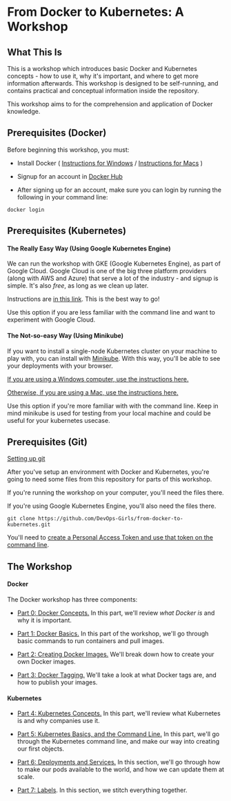 # From Docker to Kubernetes: A Workshop

## What This Is

This is a workshop which introduces basic Docker and Kubernetes concepts - how to use it, why it's important, and where to get more information afterwards. This workshop is designed to be self-running, and contains practical and conceptual information inside the repository.

This workshop aims to for the comprehension and application of Docker knowledge.

## Prerequisites (Docker)

Before beginning this workshop, you must:

 - Install Docker ( [Instructions for Windows](https://docs.docker.com/v17.09/docker-for-windows/install/) / [Instructions for Macs](https://docs.docker.com/docker-for-mac/install/) )

 - Signup for an account in [Docker Hub](https://hub.docker.com/)

 - After signing up for an account, make sure you can login by running the following in your command line:

```
docker login
```

## Prerequisites (Kubernetes)

#### The Really Easy Way (Using Google Kubernetes Engine)

We can run the workshop with GKE (Google Kubernetes Engine), as part of Google Cloud. Google Cloud is one of the big three platform providers (along with AWS and Azure) that serve a lot of the industry - and signup is simple. It's also *free*, as long as we clean up later.

Instructions are [in this link](https://github.com/DevOps-Girls/from-docker-to-kubernetes/blob/master/Setup-with-Google-Cloud.md). This is the best way to go!

Use this option if you are less familiar with the command line and want to experiment with Google Cloud.


#### The Not-so-easy Way (Using Minikube)

If you want to install a single-node Kubernetes cluster on your machine to play with, you can install with [Minikube](https://kubernetes.io/docs/tasks/tools/install-minikube/). With this way, you'll be able to see your deployments with your browser. 

[If you are using a Windows computer, use the instructions here.](https://github.com/DevOps-Girls/from-docker-to-kubernetes/blob/master/Setup-with-Minikube-Windows.md)

[Otherwise, if you are using a Mac, use the instructions here.](https://github.com/DevOps-Girls/from-docker-to-kubernetes/blob/master/Setup-with-Minikube-Mac.md)

Use this option if you're more familiar with with the command line. Keep in mind minikube is used for testing from your local machine and could be useful for your kubernetes usecase.


## Prerequisites (Git)

[Setting up git](https://docs.github.com/en/github/getting-started-with-github/set-up-git)

After you've setup an environment with Docker and Kubernetes, you're going to need some files from this repository for parts of this workshop.

If you're running the workshop on your computer, you'll need the files there.

If you're using Google Kubernetes Engine, you'll also need the files there.

```
git clone https://github.com/DevOps-Girls/from-docker-to-kubernetes.git
```

You'll need to [create a Personal Access Token and use that token on the command line](https://docs.github.com/en/github/authenticating-to-github/creating-a-personal-access-token).

## The Workshop


#### Docker

The Docker workshop has three components:

 - [Part 0: Docker Concepts.](https://github.com/DevOps-Girls/from-docker-to-kubernetes/blob/master/0-Concepts.md) In this part, we'll review *what Docker is* and why it is important.

 - [Part 1: Docker Basics.](https://github.com/DevOps-Girls/from-docker-to-kubernetes/blob/master/1-Basics.md) In this part of the workshop, we'll go through basic commands to run containers and pull images. 

 - [Part 2: Creating Docker Images.](https://github.com/DevOps-Girls/from-docker-to-kubernetes/blob/master/2-Images.md) We'll break down how to create your own Docker images.

 - [Part 3: Docker Tagging.](https://github.com/DevOps-Girls/from-docker-to-kubernetes/blob/master/3-Tags-and-Push.md) We'll take a look at what Docker tags are, and how to publish your images.


#### Kubernetes

 - [Part 4: Kubernetes Concepts.](https://github.com/DevOps-Girls/from-docker-to-kubernetes/blob/master/4-K8S-Concepts.md) In this part, we'll review what Kubernetes is and why companies use it.

 - [Part 5: Kubernetes Basics, and the Command Line.](https://github.com/DevOps-Girls/from-docker-to-kubernetes/blob/master/5-Kubernetes-Basics.md) In this part, we'll go through the Kubernetes command line, and make our way into creating our first objects.

 - [Part 6: Deployments and Services.](https://github.com/DevOps-Girls/from-docker-to-kubernetes/blob/master/6-Deployments-and-Services.md) In this section, we'll go through how to make our pods available to the world, and how we can update them at scale.

 - [Part 7: Labels](https://github.com/DevOps-Girls/from-docker-to-kubernetes/blob/master/7-Labels.md). In this section, we stitch everything together.
